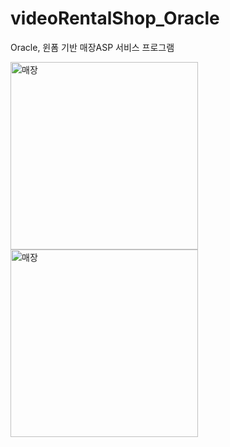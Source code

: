 # videoRentalShop_Oracle
Oracle, 윈폼 기반 매장ASP 서비스 프로그램

<img width="300" alt="매장" src="https://github.com/da-hye0/ASPService_Oracle/assets/60743139/0dd38eeb-3951-4fa5-a036-49007c7e9419">
<img width="300" alt="매장" src="https://github.com/da-hye0/ASPService_Oracle/assets/60743139/c7830df7-1396-44af-a76f-75a1c9c81023">


